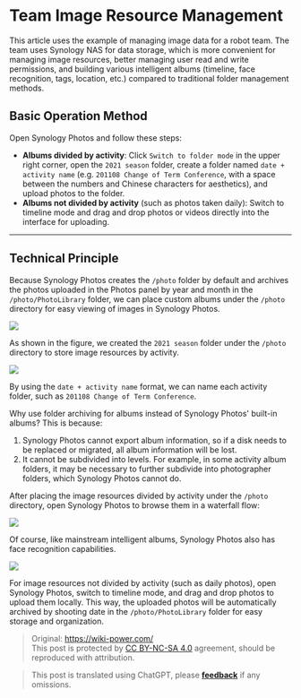 # Team Image Resource Management

This article uses the example of managing image data for a robot team. The team uses Synology NAS for data storage, which is more convenient for managing image resources, better managing user read and write permissions, and building various intelligent albums (timeline, face recognition, tags, location, etc.) compared to traditional folder management methods.

## Basic Operation Method

Open Synology Photos and follow these steps:

- **Albums divided by activity**: Click `Switch to folder mode` in the upper right corner, open the `2021 season` folder, create a folder named `date + activity name` (e.g. `201108 Change of Term Conference`, with a space between the numbers and Chinese characters for aesthetics), and upload photos to the folder.
- **Albums not divided by activity** (such as photos taken daily): Switch to timeline mode and drag and drop photos or videos directly into the interface for uploading.

---

## Technical Principle

Because Synology Photos creates the `/photo` folder by default and archives the photos uploaded in the Photos panel by year and month in the `/photo/PhotoLibrary` folder, we can place custom albums under the `/photo` directory for easy viewing of images in Synology Photos.

![](https://wiki-media-1253965369.cos.ap-guangzhou.myqcloud.com/img/20210425111203.png)

As shown in the figure, we created the `2021 season` folder under the `/photo` directory to store image resources by activity.

![](https://wiki-media-1253965369.cos.ap-guangzhou.myqcloud.com/img/20210425111429.png)

By using the `date + activity name` format, we can name each activity folder, such as `201108 Change of Term Conference`.

Why use folder archiving for albums instead of Synology Photos' built-in albums? This is because:

1. Synology Photos cannot export album information, so if a disk needs to be replaced or migrated, all album information will be lost.
2. It cannot be subdivided into levels. For example, in some activity album folders, it may be necessary to further subdivide into photographer folders, which Synology Photos cannot do.

After placing the image resources divided by activity under the `/photo` directory, open Synology Photos to browse them in a waterfall flow:

![](https://wiki-media-1253965369.cos.ap-guangzhou.myqcloud.com/img/20210425112459.png)

Of course, like mainstream intelligent albums, Synology Photos also has face recognition capabilities.

![](https://wiki-media-1253965369.cos.ap-guangzhou.myqcloud.com/img/20210425112813.png)

For image resources not divided by activity (such as daily photos), open Synology Photos, switch to timeline mode, and drag and drop photos to upload them locally. This way, the uploaded photos will be automatically archived by shooting date in the `/photo/PhotoLibrary` folder for easy storage and organization.

> Original: <https://wiki-power.com/>  
> This post is protected by [CC BY-NC-SA 4.0](https://creativecommons.org/licenses/by/4.0/deed.en) agreement, should be reproduced with attribution.

> This post is translated using ChatGPT, please [**feedback**](https://github.com/linyuxuanlin/Wiki_MkDocs/issues/new) if any omissions.